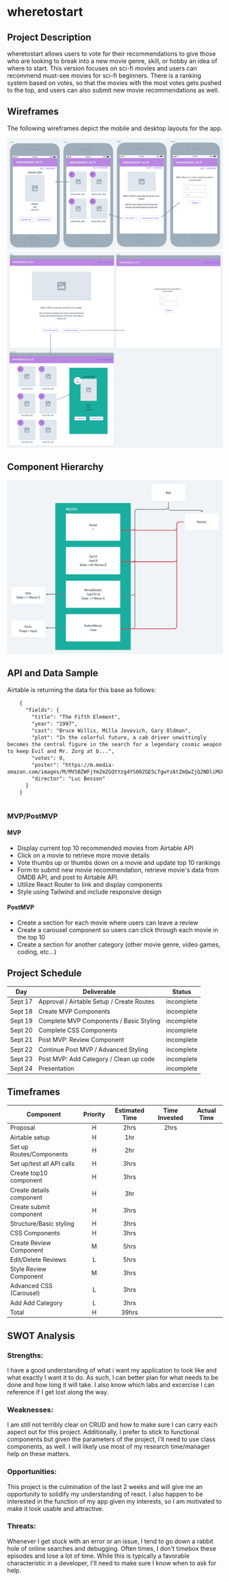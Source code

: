 # wheretostart



## Project Description

wheretostart allows users to vote for their recommendations to give those who are looking to break into a new movie genre, skill, or hobby an idea of where to start. This version focuses on sci-fi movies and users can recommend must-see movies for sci-fi beginners. There is a ranking system based on votes, so that the movies with the most votes gets pushed to the top, and users can also submit new movie recommendations as well.

## Wireframes
The following wireframes depict the mobile and desktop layouts for the app.


![imageAlt](./client/images/wireframe-mobile.png)
![imageAlt](./client/images/wireframe-desktop.png)

## Component Hierarchy

![imageAlt](./client/images/components.png)

## API and Data Sample



Airtable is returning the data for this base as follows:

```
    {
      "fields": {
        "title": "The Fifth Element",
        "year": "1997",
        "cast": "Bruce Willis, Milla Jovovich, Gary Oldman",
        "plot": "In the colorful future, a cab driver unwittingly becomes the central figure in the search for a legendary cosmic weapon to keep Evil and Mr. Zorg at b...",
        "votes": 0,
        "poster": "https://m.media-amazon.com/images/M/MV5BZWFjYmZmZGQtYzg4YS00ZGE5LTgwYzAtZmQwZjQ2NDliMGVmXkEyXkFqcGdeQXVyNTUyMzE4Mzg@._V1_SX300.jpg",
        "director": "Luc Besson"
      }
    }


```

### MVP/PostMVP

#### MVP

- Display current top 10 recommended movies from Airtable API
- Click on a movie to retrieve more movie details
- Vote thumbs up or thumbs down on a movie and update top 10 rankings
- Form to submit new movie recommendation, retrieve movie's data from OMDB API, and post to Airtable API.
- Utilize React Router to link and display components
- Style using Tailwind and include responsive design

#### PostMVP

- Create a section for each movie where users can leave a review
- Create a carousel component so users can click through each movie in the top 10
- Create a section for another category (other movie genre, video games, coding, etc...)

## Project Schedule

| Day     | Deliverable                                | Status   |
| ------- | ------------------------------------------ | -------- |
| Sept 17 | Approval / Airtable Setup / Create Routes  | incomplete |
| Sept 18 | Create MVP Components                      | incomplete |
| Sept 19 | Complete MVP Components / Basic Styling    | incomplete |
| Sept 20 | Complete CSS Components                    | incomplete |
| Sept 21 | Post MVP: Review Component                 | incomplete |
| Sept 22 | Continue Post MVP / Advanced Styling       | incomplete |
| Sept 23 | Post MVP: Add Category / Clean up code     | incomplete |
| Sept 24 | Presentation                               | incomplete |

## Timeframes

| Component                 | Priority | Estimated Time | Time Invested | Actual Time |
| ------------------------- | :------: | :------------: | :-----------: | :---------: |
| Proposal                  |    H     |      2hrs      |      2hrs     |         |
| Airtable setup            |    H     |      1hr       |            |          |
| Set up Routes/Components  |    H     |      2hr       |            |          |
| Set up/test all API calls |    H     |      3hrs      |           |         |
| Create top10 component    |    H     |      3hrs      |           |         |
| Create details component  |    H     |      3hr       |           |         |
| Create submit component   |    H     |      3hrs      |           |         |
| Structure/Basic styling   |    H     |      3hrs      |            |         |
| CSS Components            |    H     |      3hrs      |            |          |
| Create Review Component   |    M     |      5hrs      |           |         |
| Edit/Delete Reviews       |    L     |      5hrs      |            |          |
| Style Review Component    |    M     |      3hrs      |            |          |
| Advanced CSS (Carousel)   |    L     |      3hrs      |            |          |
| Add Add Category          |    L     |      3hrs      |            |          |
| Total                     |    H     |      39hrs     |          |        |

## SWOT Analysis

### Strengths:

I have a good understanding of what i want my application to look like and what exactly I want it to do. As such, I can better plan for what needs to be done and how long it will take. I also know which labs and excercise I can reference if I get lost along the way.

### Weaknesses:

I am still not terribly clear on CRUD and how to make sure I can carry each aspect out for this project. Additionally, I prefer to stick to functional components but given the parameters of the project, I'll need to use class components, as well. I will likely use most of my research time/manager help on these matters.

### Opportunities:

This project is the culmination of the last 2 weeks and will give me an opportunity to solidify my understanding of react. I also happen to be interested in the function of my app given my interests, so I am motivated to make it look usable and attractive.

### Threats:

Whenever I get stuck with an error or an issue, I tend to go down a rabbit hole of online searches and debugging. Often times, I don't timebox these episodes and lose a lot of time. While this is typically a favorable characteristic in a developer, I'll need to make sure I know when to ask for help.